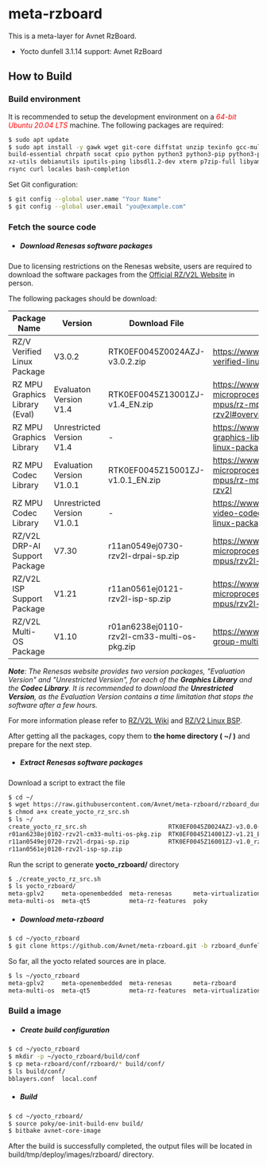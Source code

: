 # meta-rzboard

This is a meta-layer for Avnet RzBoard.

- Yocto dunfell 3.1.14 support:  Avnet RzBoard



## How to Build


### Build environment

It is recommended to setup the development environment on a *<font color=red>64-bit Ubuntu 20.04 LTS</font>* machine.
The following packages are required:

```bash
$ sudo apt update
$ sudo apt install -y gawk wget git-core diffstat unzip texinfo gcc-multilib \
build-essential chrpath socat cpio python python3 python3-pip python3-pexpect \
xz-utils debianutils iputils-ping libsdl1.2-dev xterm p7zip-full libyaml-dev \
rsync curl locales bash-completion
```

Set Git configuration:

```bash
$ git config --global user.name "Your Name"
$ git config --global user.email "you@example.com"
```



### Fetch the source code

* ##### **Download Renesas software packages**

Due to licensing restrictions on the Renesas website, users are required to download the software packages from the [Official RZ/V2L Website](https://www.renesas.cn/us/en/products/microcontrollers-microprocessors/rz-mpus/rzv2l-general-purpose-microprocessor-equipped-renesas-original-ai-accelerator-drp-ai-12ghz-dual) in person.

The following packages should be download:

| Package Name                  | Version                    | Download File                               | Link                                                                           |
| ----------------------------- | -------------------------- | ------------------------------------------- | ---- |
| RZ/V Verified Linux Package   | V3.0.2             | RTK0EF0045Z0024AZJ-v3.0.2.zip | https://www.renesas.com/us/en/software-tool/rzv-verified-linux-package#overview |
| RZ MPU Graphics Library (Eval) | Evaluaton Version V1.4 | RTK0EF0045Z13001ZJ-v1.4_EN.zip | https://www.renesas.com/us/en/products/microcontrollers-microprocessors/rz-arm-based-high-end-32-64-bit-mpus/rz-mpu-graphics-library-evaluation-version-rzv2l#overview |
| RZ MPU Graphics Library       | Unrestricted Version V1.4 | - | https://www.renesas.com/us/en/document/sws/rz-mpu-graphics-library-v14-unrestricted-version-verified-linux-package-rzv2lrtk0ef0045z14001zj |
| RZ MPU Codec Library          | Evaluation Version V1.0.1  | RTK0EF0045Z15001ZJ-v1.0.1_EN.zip | https://www.renesas.com/us/en/products/microcontrollers-microprocessors/rz-arm-based-high-end-32-64-bit-mpus/rz-mpu-video-codec-library-evaluation-version-rzv2l
| RZ MPU Codec Library          | Unrestricted Version V1.0.1  | - | https://www.renesas.com/us/en/document/sws/rz-mpu-video-codec-library-v101-unrestricted-version-verified-linux-package-rzv2l-rtk0ef0045z16001zj | 
| RZ/V2L DRP-AI Support Package | V7.30                      | r11an0549ej0730-rzv2l-drpai-sp.zip | https://www.renesas.com/us/en/products/microcontrollers-microprocessors/rz-arm-based-high-end-32-64-bit-mpus/rzv2l-drp-ai-support-package#overview |
| RZ/V2L ISP Support Package    | V1.21                      | r11an0561ej0121-rzv2l-isp-sp.zip | https://www.renesas.com/us/en/products/microcontrollers-microprocessors/rz-arm-based-high-end-32-64-bit-mpus/rzv2l-isp-support-package |
| RZ/V2L Multi-OS Package       | V1.10                      | r01an6238ej0110-rzv2l-cm33-multi-os-pkg.zip | https://www.renesas.com/us/en/software-tool/rzv2l-group-multi-os-package |

***Note***: *The Renesas website provides two version packages, "Evaluation Version" and "Unrestricted Version", for each of the **Graphics Library** and the **Codec Library**. It is recommended to download the **Unrestricted Version**, as the Evaluation Version contains a time limitation that stops the software after a few hours.*

For more information please refer to [RZ/V2L Wiki](https://renesas.info/wiki/RZ-V/RZ-V2L_SMARC) and [RZ/V2 Linux BSP](https://renesas.info/wiki/RZ-G/RZ-G2_BSP).



After getting all the packages, copy them to **the home directory ( ~/ )** and prepare for the next step.



* ##### **Extract Renesas software packages**

Download a script to extract the file
```bash
$ cd ~/
$ wget https://raw.githubusercontent.com/Avnet/meta-rzboard/rzboard_dunfell_5.10/tools/create_yocto_rz_src.sh
$ chmod a+x create_yocto_rz_src.sh
$ ls ~/
create_yocto_rz_src.sh                       RTK0EF0045Z0024AZJ-v3.0.0-update2.zip
r01an6238ej0102-rzv2l-cm33-multi-os-pkg.zip  RTK0EF0045Z14001ZJ-v1.21_EN.zip
r11an0549ej0720-rzv2l-drpai-sp.zip           RTK0EF0045Z16001ZJ-v1.0_rzg_EN.zip
r11an0561ej0120-rzv2l-isp-sp.zip
```
Run the script to generate **yocto_rzboard/** directory
```bash
$ ./create_yocto_rz_src.sh
$ ls yocto_rzboard/
meta-gplv2     meta-openembedded  meta-renesas      meta-virtualization
meta-multi-os  meta-qt5           meta-rz-features  poky
```



* ##### **Download meta-rzboard**

```bash
$ cd ~/yocto_rzboard
$ git clone https://github.com/Avnet/meta-rzboard.git -b rzboard_dunfell_5.10
```

So far, all the yocto related sources are in place.

```bash
$ ls ~/yocto_rzboard
meta-gplv2     meta-openembedded  meta-renesas      meta-rzboard         poky
meta-multi-os  meta-qt5           meta-rz-features  meta-virtualization
```



### Build a image

*  ##### **Create build configuration**

```bash
$ cd ~/yocto_rzboard
$ mkdir -p ~/yocto_rzboard/build/conf
$ cp meta-rzboard/conf/rzboard/* build/conf/
$ ls build/conf/
bblayers.conf  local.conf
```

*  ##### **Build**
```bash
$ cd ~/yocto_rzboard/
$ source poky/oe-init-build-env build/
$ bitbake avnet-core-image
```
After the build is successfully completed, the output files will be located in build/tmp/deploy/images/rzboard/ directory.
